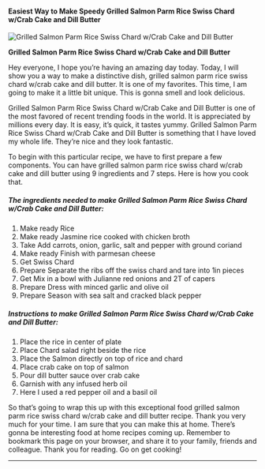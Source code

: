             

#### Easiest Way to Make Speedy Grilled Salmon Parm Rice Swiss Chard w/Crab Cake and Dill Butter

![Grilled Salmon Parm Rice Swiss Chard w/Crab Cake and Dill Butter](https://img-global.cpcdn.com/recipes/e1b584bd416170cc/751x532cq70/grilled-salmon-parm-rice-swiss-chard-wcrab-cake-and-dill-butter-recipe-main-photo.jpg)

**Grilled Salmon Parm Rice Swiss Chard w/Crab Cake and Dill Butter**

Hey everyone, I hope you’re having an amazing day today. Today, I will show you a way to make a distinctive dish, grilled salmon parm rice swiss chard w/crab cake and dill butter. It is one of my favorites. This time, I am going to make it a little bit unique. This is gonna smell and look delicious.

Grilled Salmon Parm Rice Swiss Chard w/Crab Cake and Dill Butter is one of the most favored of recent trending foods in the world. It is appreciated by millions every day. It is easy, it’s quick, it tastes yummy. Grilled Salmon Parm Rice Swiss Chard w/Crab Cake and Dill Butter is something that I have loved my whole life. They’re nice and they look fantastic.

To begin with this particular recipe, we have to first prepare a few components. You can have grilled salmon parm rice swiss chard w/crab cake and dill butter using 9 ingredients and 7 steps. Here is how you cook that.

##### The ingredients needed to make Grilled Salmon Parm Rice Swiss Chard w/Crab Cake and Dill Butter:

1.  Make ready Rice
2.  Make ready Jasmine rice cooked with chicken broth
3.  Take Add carrots, onion, garlic, salt and pepper with ground coriand
4.  Make ready Finish with parmesan cheese
5.  Get Swiss Chard
6.  Prepare Separate the ribs off the swiss chard and tare into 1in pieces
7.  Get Mix in a bowl with Julianne red onions and 2T of capers
8.  Prepare Dress with minced garlic and olive oil
9.  Prepare Season with sea salt and cracked black pepper

##### Instructions to make Grilled Salmon Parm Rice Swiss Chard w/Crab Cake and Dill Butter:

1.  Place the rice in center of plate
2.  Place Chard salad right beside the rice
3.  Place the Salmon directly on top of rice and chard
4.  Place crab cake on top of salmon
5.  Pour dill butter sauce over crab cake
6.  Garnish with any infused herb oil
7.  Here I used a red pepper oil and a basil oil

So that’s going to wrap this up with this exceptional food grilled salmon parm rice swiss chard w/crab cake and dill butter recipe. Thank you very much for your time. I am sure that you can make this at home. There’s gonna be interesting food at home recipes coming up. Remember to bookmark this page on your browser, and share it to your family, friends and colleague. Thank you for reading. Go on get cooking!

* * *